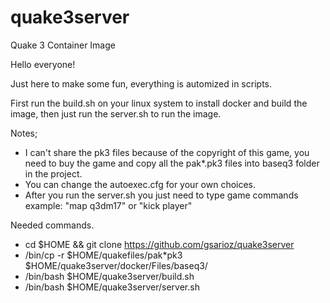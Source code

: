 # quake3server
Quake 3 Container Image

Hello everyone!

Just here to make some fun, everything is automized in scripts.

First run the build.sh on your linux system to install docker and build the image, then just run the server.sh to run the image.

Notes;
- I can't share the pk3 files because of the copyright of this game, you need to buy the game and copy all the pak*.pk3 files into baseq3 folder in the project.
- You can change the autoexec.cfg for your own choices.
- After you run the server.sh you just need to type game commands example: "map q3dm17" or "kick player"

Needed commands.
- cd $HOME && git clone https://github.com/gsarioz/quake3server
- /bin/cp -r $HOME/quakefiles/pak*pk3 $HOME/quake3server/docker/Files/baseq3/
- /bin/bash $HOME/quake3server/build.sh
- /bin/bash $HOME/quake3server/server.sh
